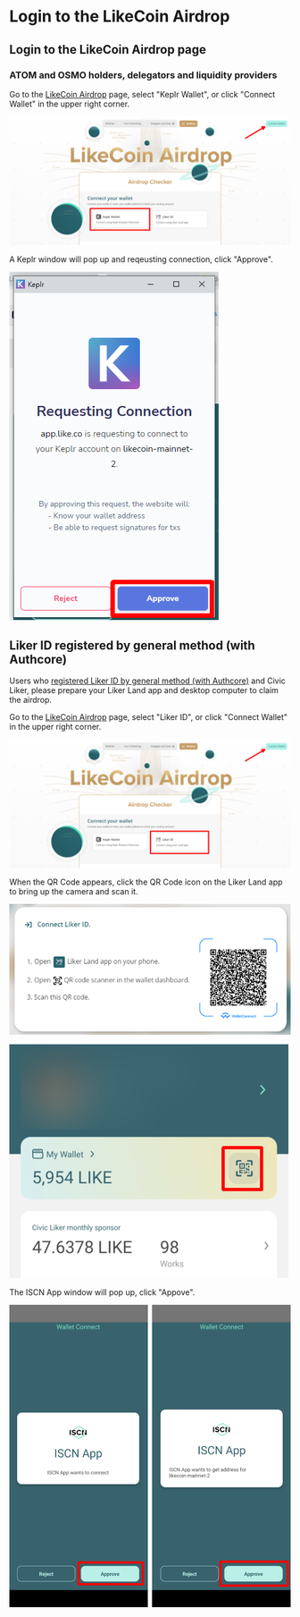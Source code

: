 # Login to the LikeCoin Airdrop

## Login to the LikeCoin Airdrop page

### ATOM and OSMO holders, delegators and liquidity providers

Go to the [LikeCoin Airdrop](https://app.like.co/airdrop/check) page, select "Keplr Wallet", or click "Connect Wallet" in the upper right corner.

![](<../.gitbook/assets/Airdrop 01 Keplr.png>)

A Keplr window will pop up and reqeusting connection, click "Approve".

![](<../.gitbook/assets/Airdrop 02 Keplr.png>)

## Liker ID registered by general method (with Authcore)

Users who [registered Liker ID by general method (with Authcore)](../user-guide/liker-id/register.md) and Civic Liker, please prepare your Liker Land app and desktop computer to claim the airdrop.

Go to the [LikeCoin Airdrop](https://app.like.co/airdrop/check) page, select "Liker ID", or click "Connect Wallet" in the upper right corner.

![](<../.gitbook/assets/Airdrop 01 Liker Land.png>)

When the QR Code appears, click the QR Code icon on the Liker Land app to bring up the camera and scan it.

![](<../.gitbook/assets/Airdrop 02 Liker Land.png>)

![](<../.gitbook/assets/depub.SPACE 04-en.png>)

The ISCN App window will pop up, click "Appove".

![](<../.gitbook/assets/Airdrop 03 Liker Land-en.png>)
